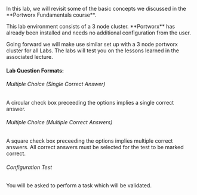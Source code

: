<p>In this lab, we will revisit some of the basic concepts we discussed in the **Portworx Fundamentals course**.</p>

<p>This lab environment consists of a 3 node cluster. **Portworx** has already been installed and needs no additional configuration from the user.</p>

<p> Going forward we will make use similar set up with a 3 node portworx cluster for all Labs. The labs will test you on the lessons learned in the associated lecture.</p>

#### Lab Question Formats:

###### Multiple Choice (Single Correct Answer)
A circular check box preceeding the options implies a single correct answer.

###### Multiple Choice (Multiple Correct Answers)
A square check box preceeding the options implies multiple correct answers. All correct answers must be selected for the test to be marked correct.

###### Configuration Test 
You will be asked to perform a task which will be validated.
